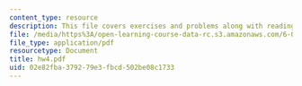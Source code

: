 ```yaml
---
content_type: resource
description: This file covers exercises and problems along with reading and announcements.
file: /media/https%3A/open-learning-course-data-rc.s3.amazonaws.com/6-021j-quantitative-physiology-cells-and-tissues-fall-2004/02e82fba379279e3fbcd502be08c1733_hw4.pdf
file_type: application/pdf
resourcetype: Document
title: hw4.pdf
uid: 02e82fba-3792-79e3-fbcd-502be08c1733
---
```

